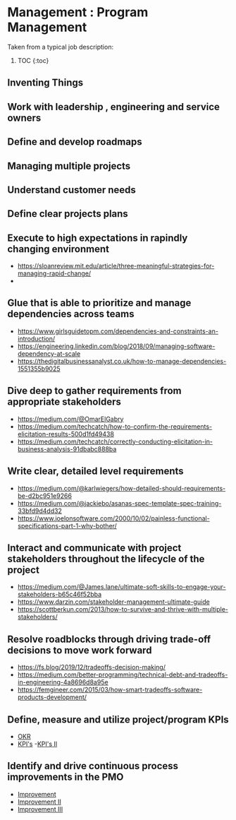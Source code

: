 # Management : Program Management

Taken from a typical job description:

1. TOC
{:toc}

## Inventing Things
## Work with leadership , engineering and service owners
## Define and develop roadmaps
## Managing multiple projects 
## Understand customer needs 
## Define clear projects plans 
## Execute to high expectations in rapindly changing environment 
  - https://sloanreview.mit.edu/article/three-meaningful-strategies-for-managing-rapid-change/
  - 
## Glue that is able to prioritize and manage dependencies across teams
  - https://www.girlsguidetopm.com/dependencies-and-constraints-an-introduction/
  - https://engineering.linkedin.com/blog/2018/09/managing-software-dependency-at-scale
  - https://thedigitalbusinessanalyst.co.uk/how-to-manage-dependencies-1551355b9025
## Dive deep to gather requirements from appropriate stakeholders
  - https://medium.com/@OmarElGabry
  - https://medium.com/techcatch/how-to-confirm-the-requirements-elicitation-results-500d1fd49438
  - https://medium.com/techcatch/correctly-conducting-elicitation-in-business-analysis-91dbabc888ba
## Write clear, detailed level requirements
  - https://medium.com/@karlwiegers/how-detailed-should-requirements-be-d2bc951e9266
  - https://medium.com/@jackiebo/asanas-spec-template-spec-training-33bfd9d4dd32
  - https://www.joelonsoftware.com/2000/10/02/painless-functional-specifications-part-1-why-bother/
## Interact and communicate with project stakeholders throughout the lifecycle of the project
  - https://medium.com/@James.lane/ultimate-soft-skills-to-engage-your-stakeholders-b65c46f52bba
  - https://www.darzin.com/stakeholder-management-ultimate-guide
  - https://scottberkun.com/2013/how-to-survive-and-thrive-with-multiple-stakeholders/
## Resolve roadblocks through driving trade-off decisions to move work forward
  - https://fs.blog/2019/12/tradeoffs-decision-making/
  - https://medium.com/better-programming/technical-debt-and-tradeoffs-in-engineering-4a8696d8a95e
  - https://femgineer.com/2015/03/how-smart-tradeoffs-software-products-development/
## Define, measure and utilize project/program KPIs
  - [OKR](https://medium.com/@radoshi/10-tips-for-using-okrs-effectively-1c9e84161a67)
  - [KPI's](https://medium.com/@meetfelipe/okr-vs-kpis-what-is-the-difference-ffa54673fcf1)
  -[KPI's II ](https://medium.com/swlh/a-managers-guide-to-key-performance-indicators-kpis-75042180e094)
## Identify and drive continuous process improvements in the PMO
  - [Improvement](https://medium.com/hackernoon/prioritizing-non-feature-work-and-continuous-improvement-bad2a612d860)
  - [Improvement II](https://medium.com/hackernoon/how-does-your-company-approach-continuous-improvement-9fa7ec3545d3)
  - [Improvement III](https://medium.com/@kevingoldsmith/building-a-culture-of-continuous-improvement-a29531bfef4)


